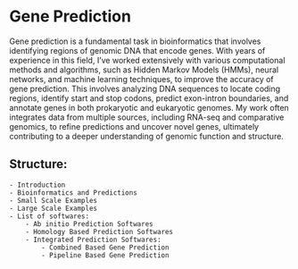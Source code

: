 # Gene Prediction

Gene prediction is a fundamental task in bioinformatics that involves identifying regions of genomic DNA that encode genes. With years of experience in this field, I’ve worked extensively with various computational methods and algorithms, such as Hidden Markov Models (HMMs), neural networks, and machine learning techniques, to improve the accuracy of gene prediction. This involves analyzing DNA sequences to locate coding regions, identify start and stop codons, predict exon-intron boundaries, and annotate genes in both prokaryotic and eukaryotic genomes. My work often integrates data from multiple sources, including RNA-seq and comparative genomics, to refine predictions and uncover novel genes, ultimately contributing to a deeper understanding of genomic function and structure.


## Structure:
    - Introduction
    - Bioinformatics and Predictions
    - Small Scale Examples
    - Large Scale Examples
    - List of softwares:
        - Ab initio Prediction Softwares
        - Homology Based Prediction Softwares
        - Integrated Prediction Softwares:
            - Combined Based Gene Prediction 
            - Pipeline Based Gene Prediction 
    
